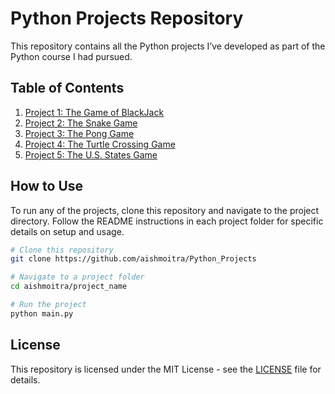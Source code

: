 # Python Projects Repository

This repository contains all the Python projects I’ve developed as part of the Python course I had pursued. 

## Table of Contents

1. [Project 1: The Game of BlackJack](https://github.com/aishmoitra/Python_Projects/tree/main/the_game_of_blackjack)
2. [Project 2: The Snake Game](https://github.com/aishmoitra/Python_Projects/tree/main/the_snake_game)
3. [Project 3: The Pong Game](https://github.com/aishmoitra/Python_Projects/tree/main/the_pong_game)
4. [Project 4: The Turtle Crossing Game](https://github.com/aishmoitra/Python_Projects/tree/main/the_turtle_crossing_game)
5. [Project 5: The U.S. States Game](https://github.com/aishmoitra/Python_Projects/tree/main/the_us_states_game)

## How to Use

To run any of the projects, clone this repository and navigate to the project directory. Follow the README instructions in each project folder for specific details on setup and usage.

```bash
# Clone this repository
git clone https://github.com/aishmoitra/Python_Projects

# Navigate to a project folder
cd aishmoitra/project_name

# Run the project
python main.py
```

## License
This repository is licensed under the MIT License - see the [LICENSE](https://github.com/aishmoitra/Python_Projects/tree/main/LICENSE) file for details.


